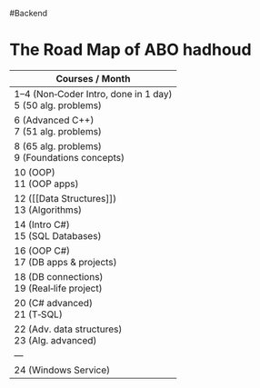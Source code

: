 #Backend 
# The Road Map of ABO hadhoud 


| Courses / Month                                              |
| ------------------------------------------------------------ |
| 1–4 (Non‑Coder Intro, done in 1 day)<br>5 (50 alg. problems) |
| 6 (Advanced C++)<br>7 (51 alg. problems)                     |
| 8 (65 alg. problems)<br>9 (Foundations concepts)             |
| 10 (OOP)<br>11 (OOP apps)                                    |
| 12 ([[Data Structures]])<br>13 (Algorithms)                  |
| 14 (Intro C#)<br>15 (SQL Databases)                          |
| 16 (OOP C#)<br>17 (DB apps & projects)                       |
| 18 (DB connections)<br>19 (Real‑life project)                |
| 20 (C# advanced)<br>21 (T‑SQL)                               |
| 22 (Adv. data structures)<br>23 (Alg. advanced)              |
| —                                                            |
| 24 (Windows Service)                                         |